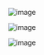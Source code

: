 ![image](https://github.com/user-attachments/assets/06f26fcc-0b20-4023-8f5e-8cb520aa0ce6)

![image](https://github.com/user-attachments/assets/6d821204-03be-43a5-b6ff-efeb4796d237)

![image](https://github.com/user-attachments/assets/ae01cb81-8a20-4231-933e-efe169d4c3f1)
